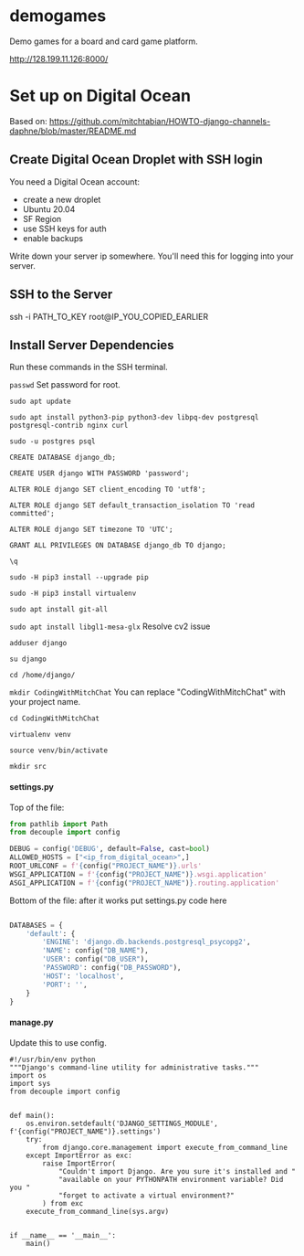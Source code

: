 # demogames
Demo games for a board and card game platform.

http://128.199.11.126:8000/

# Set up on Digital Ocean

Based on: https://github.com/mitchtabian/HOWTO-django-channels-daphne/blob/master/README.md

## Create Digital Ocean Droplet with SSH login

You need a Digital Ocean account:

* create a new droplet
 * Ubuntu 20.04
 * SF Region
 * use SSH keys for auth
 * enable backups

Write down your server ip somewhere. You'll need this for logging into your server.

## SSH to the Server

ssh -i PATH_TO_KEY root@IP_YOU_COPIED_EARLIER

## Install Server Dependencies
Run these commands in the SSH terminal.

`passwd` Set password for root.

`sudo apt update`

`sudo apt install python3-pip python3-dev libpq-dev postgresql postgresql-contrib nginx curl`

`sudo -u postgres psql`

`CREATE DATABASE django_db;`

`CREATE USER django WITH PASSWORD 'password';`

`ALTER ROLE django SET client_encoding TO 'utf8';`

`ALTER ROLE django SET default_transaction_isolation TO 'read committed';`

`ALTER ROLE django SET timezone TO 'UTC';`

`GRANT ALL PRIVILEGES ON DATABASE django_db TO django;`

`\q`

`sudo -H pip3 install --upgrade pip`

`sudo -H pip3 install virtualenv`

`sudo apt install git-all`

`sudo apt install libgl1-mesa-glx` Resolve cv2 issue

`adduser django`

`su django`

`cd /home/django/`

`mkdir CodingWithMitchChat` You can replace "CodingWithMitchChat" with your project name. 

`cd CodingWithMitchChat`

`virtualenv venv`

`source venv/bin/activate`

`mkdir src`


#### settings.py
Top of the file:
```python
from pathlib import Path
from decouple import config

DEBUG = config('DEBUG', default=False, cast=bool)
ALLOWED_HOSTS = ["<ip_from_digital_ocean>",]
ROOT_URLCONF = f'{config("PROJECT_NAME")}.urls'
WSGI_APPLICATION = f'{config("PROJECT_NAME")}.wsgi.application'
ASGI_APPLICATION = f'{config("PROJECT_NAME")}.routing.application'

```

Bottom of the file:
after it works put settings.py code here

```python

DATABASES = {
    'default': {
        'ENGINE': 'django.db.backends.postgresql_psycopg2',
        'NAME': config("DB_NAME"),
        'USER': config("DB_USER"),
        'PASSWORD': config("DB_PASSWORD"),
        'HOST': 'localhost',
        'PORT': '',
    }
}

```

#### manage.py
Update this to use config.

```
#!/usr/bin/env python
"""Django's command-line utility for administrative tasks."""
import os
import sys
from decouple import config


def main():
    os.environ.setdefault('DJANGO_SETTINGS_MODULE', f'{config("PROJECT_NAME")}.settings')
    try:
        from django.core.management import execute_from_command_line
    except ImportError as exc:
        raise ImportError(
            "Couldn't import Django. Are you sure it's installed and "
            "available on your PYTHONPATH environment variable? Did you "
            "forget to activate a virtual environment?"
        ) from exc
    execute_from_command_line(sys.argv)


if __name__ == '__main__':
    main()

```
